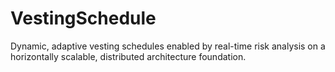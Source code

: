 # VestingSchedule
Dynamic, adaptive vesting schedules enabled by real-time risk analysis on a horizontally scalable, distributed architecture foundation.
